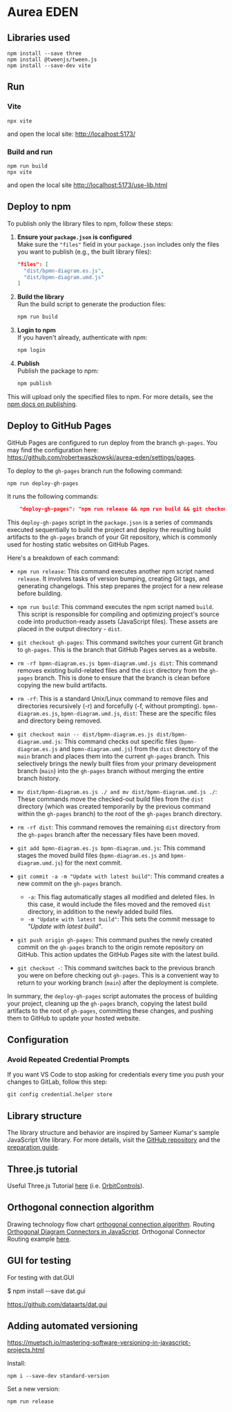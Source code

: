 # Aurea EDEN

## Libraries used

```
npm install --save three
npm install @tweenjs/tween.js
npm install --save-dev vite

```

## Run
### Vite
```
npx vite
```
and open the local site: [http://localhost:5173/](http://localhost:5173/)


### Build and run
```
npm run build
npx vite
```
and open the local site [http://localhost:5173/use-lib.html](http://localhost:5173/use-lib.html)

## Deploy to npm

To publish only the library files to npm, follow these steps:

1. **Ensure your `package.json` is configured**  
    Make sure the `"files"` field in your `package.json` includes only the files you want to publish (e.g., the built library files):

    ```json
    "files": [
      "dist/bpmn-diagram.es.js",
      "dist/bpmn-diagram.umd.js"
    ]
    ```

2. **Build the library**  
    Run the build script to generate the production files:

    ```bash
    npm run build
    ```

3. **Login to npm**  
    If you haven't already, authenticate with npm:

    ```bash
    npm login
    ```

4. **Publish**  
    Publish the package to npm:

    ```bash
    npm publish
    ```

This will upload only the specified files to npm. For more details, see the [npm docs on publishing](https://docs.npmjs.com/cli/v10/commands/npm-publish).

## Deploy to GitHub Pages

GitHub Pages are configured to run deploy from the branch `gh-pages`.
You may find the configuration here: https://github.com/robertwaszkowski/aurea-eden/settings/pages.

To deploy to the `gh-pages` branch run the following command:
```terminal
npm run deploy-gh-pages
```

It runs the following commands:
```json
    "deploy-gh-pages": "npm run release && npm run build && git checkout gh-pages && rm -rf bpmn-diagram.es.js bpmn-diagram.umd.js dist && git checkout main -- dist/bpmn-diagram.es.js dist/bpmn-diagram.umd.js && mv dist/bpmn-diagram.es.js ./ && mv dist/bpmn-diagram.umd.js ./ && rm -rf dist && git add bpmn-diagram.es.js bpmn-diagram.umd.js && git commit -a -m \"Update with latest build\" && git push origin gh-pages && git checkout -",
```

This `deploy-gh-pages` script in the `package.json` is a series of commands executed sequentially to build the project and deploy the resulting build artifacts to the `gh-pages` branch of your Git repository, which is commonly used for hosting static websites on GitHub Pages.

Here's a breakdown of each command:

* `npm run release`: This command executes another npm script named `release`. It involves tasks of version bumping, creating Git tags, and generating changelogs. This step prepares the project for a new release before building.

* `npm run build`: This command executes the npm script named `build`. This script is responsible for compiling and optimizing project's source code into production-ready assets (JavaScript files). These assets are placed in the output directory - `dist`.

* `git checkout gh-pages`: This command switches your current Git branch to `gh-pages`. This is the branch that GitHub Pages serves as a website.

* `rm -rf bpmn-diagram.es.js bpmn-diagram.umd.js dist`: This command removes existing build-related files and the `dist` directory from the `gh-pages` branch. This is done to ensure that the branch is clean before copying the new build artifacts.

* `rm -rf`: This is a standard Unix/Linux command to remove files and directories recursively (-r) and forcefully (-f, without prompting).
`bpmn-diagram.es.js`, `bpmn-diagram.umd.js`, `dist`: These are the specific files and directory being removed.

* `git checkout main -- dist/bpmn-diagram.es.js dist/bpmn-diagram.umd.js`: This command checks out specific files (`bpmn-diagram.es.js` and `bpmn-diagram.umd.js`) from the `dist` directory of the `main` branch and places them into the current `gh-pages` branch. This selectively brings the newly built files from your primary development branch (`main`) into the `gh-pages` branch without merging the entire branch history.

* `mv dist/bpmn-diagram.es.js ./ and mv dist/bpmn-diagram.umd.js ./`: These commands move the checked-out build files from the `dist` directory (which was created temporarily by the previous command within the `gh-pages` branch) to the root of the `gh-pages` branch directory.

* `rm -rf dist`: This command removes the remaining `dist` directory from the `gh-pages` branch after the necessary files have been moved.

* `git add bpmn-diagram.es.js bpmn-diagram.umd.js`: This command stages the moved build files (`bpmn-diagram.es.js` and `bpmn-diagram.umd.js`) for the next commit.

* `git commit -a -m "Update with latest build"`: This command creates a new commit on the `gh-pages` branch.

    * `-a`: This flag automatically stages all modified and deleted files. In this case, it would include the files moved and the removed `dist` directory, in addition to the newly added build files.
    * `-m "Update with latest build"`: This sets the commit message to *"Update with latest build"*.

* `git push origin gh-pages`: This command pushes the newly created commit on the `gh-pages` branch to the origin remote repository on GitHub. This action updates the GitHub Pages site with the latest build.

* `git checkout -`: This command switches back to the previous branch you were on before checking out `gh-pages`. This is a convenient way to return to your working branch (`main`) after the deployment is complete.

In summary, the `deploy-gh-pages` script automates the process of building your project, cleaning up the `gh-pages` branch, copying the latest build artifacts to the root of `gh-pages`, committing these changes, and pushing them to GitHub to update your hosted website.

## Configuration

### Avoid Repeated Credential Prompts

If you want VS Code to stop asking for credentials every time you push your changes to GitLab, follow this step:

```
git config credential.helper store
```

## Library structure

The library structure and behavior are inspired by Sameer Kumar's sample JavaScript Vite library. For more details, visit the [GitHub repository](https://github.com/sameer1612/ninja-lib) and the [preparation guide](https://betterprogramming.pub/the-pragmatic-guide-to-your-first-javascript-library-516a7b08c677).

## Three.js tutorial

Useful Three.js Tutorial [here](https://sbcode.net/threejs/)
(i.e. [OrbitControls](https://sbcode.net/threejs/orbit-controls/)).

## Orthogonal connection algorithm

Drawing technology flow chart [orthogonal connection algorithm](https://pubuzhixing.medium.com/drawing-technology-flow-chart-orthogonal-connection-algorithm-fe23215f5ada).
Routing [Orthogonal Diagram Connectors in JavaScript](https://medium.com/swlh/routing-orthogonal-diagram-connectors-in-javascript-191dc2c5ff70).
Orthogonal Connector Routing example [here](https://orthogonal.jose.page/).

## GUI for testing

For testing with dat.GUI

$ npm install --save dat.gui

https://github.com/dataarts/dat.gui

## Adding automated versioning

https://muetsch.io/mastering-software-versioning-in-javascript-projects.html

Install:
```terminal
npm i --save-dev standard-version
```

Set a new version:
```terminal
npm run release
```